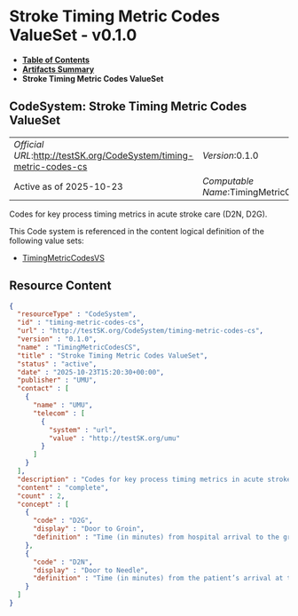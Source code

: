 # Stroke Timing Metric Codes ValueSet - v0.1.0

* [**Table of Contents**](toc.md)
* [**Artifacts Summary**](artifacts.md)
* **Stroke Timing Metric Codes ValueSet**

## CodeSystem: Stroke Timing Metric Codes ValueSet 

| | |
| :--- | :--- |
| *Official URL*:http://testSK.org/CodeSystem/timing-metric-codes-cs | *Version*:0.1.0 |
| Active as of 2025-10-23 | *Computable Name*:TimingMetricCodesCS |

 
Codes for key process timing metrics in acute stroke care (D2N, D2G). 

 This Code system is referenced in the content logical definition of the following value sets: 

* [TimingMetricCodesVS](ValueSet-timing-metric-codes-vs.md)



## Resource Content

```json
{
  "resourceType" : "CodeSystem",
  "id" : "timing-metric-codes-cs",
  "url" : "http://testSK.org/CodeSystem/timing-metric-codes-cs",
  "version" : "0.1.0",
  "name" : "TimingMetricCodesCS",
  "title" : "Stroke Timing Metric Codes ValueSet",
  "status" : "active",
  "date" : "2025-10-23T15:20:30+00:00",
  "publisher" : "UMU",
  "contact" : [
    {
      "name" : "UMU",
      "telecom" : [
        {
          "system" : "url",
          "value" : "http://testSK.org/umu"
        }
      ]
    }
  ],
  "description" : "Codes for key process timing metrics in acute stroke care (D2N, D2G).",
  "content" : "complete",
  "count" : 2,
  "concept" : [
    {
      "code" : "D2G",
      "display" : "Door to Groin",
      "definition" : "Time (in minutes) from hospital arrival to the groin puncture for mechanical thrombectomy"
    },
    {
      "code" : "D2N",
      "display" : "Door to Needle",
      "definition" : "Time (in minutes) from the patient’s arrival at the hospital to the start of intravenous thrombolysis"
    }
  ]
}

```
